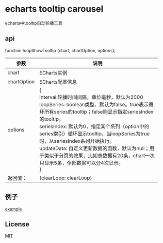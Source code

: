 # echarts tooltip carousel
echarts中tooltip自动轮播工具

## api
function loopShowTooltip (chart, chartOption, options);

参数| 说明
---|---
chart | ECharts实例
chartOption | ECharts配置信息
options | {<br>interval:轮播时间间隔，单位毫秒，默认为2000 <br> loopSeries:  boolean类型，默认为false。true表示循环所有series的tooltip；false则显示指定seriesIndex的tooltip。 <br> seriesIndex: 默认为0，指定某个系列（option中的series索引）循环显示tooltip，当loopSeries为true时，从seriesIndex系列开始执行。 <br> updateData:  自定义更新数据的函数，默认为null；用于类似于分页的效果，比如总数据有20条，chart一次只显示5条，全部数据可以分4次显示。 <br> }
返回值：| {clearLoop: clearLoop}

## 例子
[example](https://github.com/chengwubin/echarts-tooltip-cyclic-display/blob/master/examples.html)

## License
[MIT](https://github.com/chengwubin/echarts-tooltip-cyclic-display/blob/master/LICENSE)